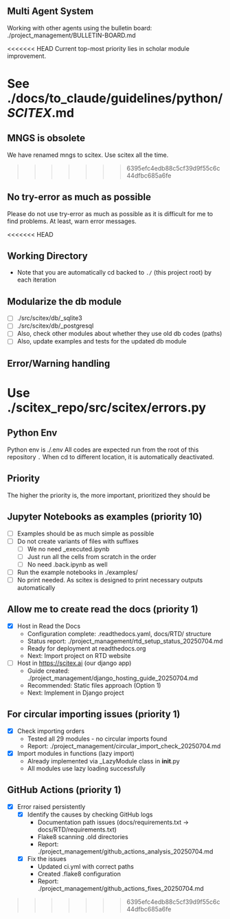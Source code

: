 <!-- ---
<<<<<<< HEAD
!-- Timestamp: 2025-07-12 12:07:40
=======
!-- Timestamp: 2025-07-04 21:14:07
>>>>>>> 6395efc4edb88c5cf39d9f55c6c44dfbc685a6fe
!-- Author: ywatanabe
!-- File: /home/ywatanabe/proj/scitex_repo/CLAUDE.md
!-- --- -->

## Multi Agent System
Working with other agents using the bulletin board: ./project_management/BULLETIN-BOARD.md

<<<<<<< HEAD
Current top-most priority lies in scholar module improvement.

See ./docs/to_claude/guidelines/python/*SCITEX*.md
=======
## MNGS is obsolete
We have renamed mngs to scitex. Use scitex all the time.
>>>>>>> 6395efc4edb88c5cf39d9f55c6c44dfbc685a6fe

## No try-error as much as possible
Please do not use try-error as much as possible as it is difficult for me to find problems. At least, warn error messages.

<<<<<<< HEAD
## Working Directory
- Note that you are automatically cd backed to `./` (this project root) by each iteration

## Modularize the db module
- [ ] ./src/scitex/db/_sqlite3
- [ ] ./src/scitex/db/_postgresql
- [ ] Also, check other modules about whether they use old db codes (paths)
- [ ] Also, update examples and tests for the updated db module

## Error/Warning handling
Use ./scitex_repo/src/scitex/errors.py
=======
## Python Env
Python env is ./.env
All codes are expected run from the root of this repository `.`
When cd to different location, it is automatically deactivated.

## Priority
The higher the priority is, the more important, prioritized they should be

## Jupyter Notebooks as examples (priority 10)
- [ ] Examples should be as much simple as possible
- [ ] Do not create variants of files with suffixes
  - [ ] We no need _executed.ipynb
  - [ ] Just run all the cells from scratch in the order
  - [ ] No need .back.ipynb as well
- [ ] Run the example notebooks in ./examples/
- [ ] No print needed. As scitex is designed to print necessary outputs automatically

## Allow me to create read the docs (priority 1)
- [x] Host in Read the Docs
  - Configuration complete: .readthedocs.yaml, docs/RTD/ structure
  - Status report: ./project_management/rtd_setup_status_20250704.md
  - Ready for deployment at readthedocs.org
  - Next: Import project on RTD website
- [ ] Host in https://scitex.ai (our django app)
  - Guide created: ./project_management/django_hosting_guide_20250704.md
  - Recommended: Static files approach (Option 1)
  - Next: Implement in Django project

## For circular importing issues (priority 1)
- [x] Check importing orders
  - Tested all 29 modules - no circular imports found
  - Report: ./project_management/circular_import_check_20250704.md
- [x] Import modules in functions (lazy import)
  - Already implemented via _LazyModule class in __init__.py
  - All modules use lazy loading successfully

## GitHub Actions (priority 1)
- [x] Error raised persistently
  - [x] Identify the causes by checking GitHub logs
    - Documentation path issues (docs/requirements.txt → docs/RTD/requirements.txt)
    - Flake8 scanning .old directories
    - Report: ./project_management/github_actions_analysis_20250704.md
  - [x] Fix the issues
    - Updated ci.yml with correct paths
    - Created .flake8 configuration
    - Report: ./project_management/github_actions_fixes_20250704.md
>>>>>>> 6395efc4edb88c5cf39d9f55c6c44dfbc685a6fe

<!-- EOF -->